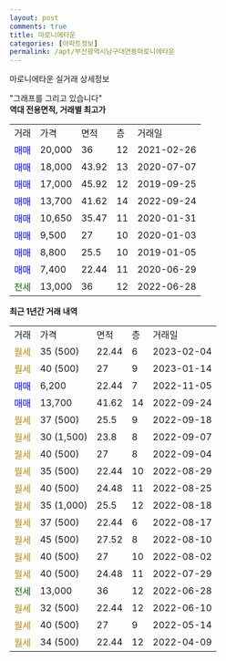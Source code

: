 ```yaml
---
layout: post
comments: true
title: 마로니에타운
categories: [아파트정보]
permalink: /apt/부산광역시남구대연동마로니에타운
---
```


마로니에타운 실거래 상세정보

<script type="text/javascript">
  google.charts.load('current', {'packages':['line', 'corechart']});
  google.charts.setOnLoadCallback(drawChart);

  function drawChart() {
    var data = new google.visualization.DataTable();
    data.addColumn('date', '거래일');
    data.addColumn('number', "매매");
    data.addColumn('number', "전세");
    data.addColumn('number', "전매");

    data.addRows([[new Date(Date.parse("2023-02-04")), null, null, null], [new Date(Date.parse("2023-01-14")), null, null, null], [new Date(Date.parse("2022-11-05")), 6200, null, null], [new Date(Date.parse("2022-09-24")), 13700, null, null], [new Date(Date.parse("2022-09-18")), null, null, null], [new Date(Date.parse("2022-09-07")), null, null, null], [new Date(Date.parse("2022-09-04")), null, null, null], [new Date(Date.parse("2022-08-29")), null, null, null], [new Date(Date.parse("2022-08-25")), null, null, null], [new Date(Date.parse("2022-08-18")), null, null, null], [new Date(Date.parse("2022-08-17")), null, null, null], [new Date(Date.parse("2022-08-10")), null, null, null], [new Date(Date.parse("2022-08-02")), null, null, null], [new Date(Date.parse("2022-07-29")), null, null, null], [new Date(Date.parse("2022-06-28")), null, 13000, null], [new Date(Date.parse("2022-06-10")), null, null, null], [new Date(Date.parse("2022-05-14")), null, null, null], [new Date(Date.parse("2022-04-09")), null, null, null]]);

    var options = {
      hAxis: {
        format: 'yyyy/MM/dd'
      },    
      lineWidth: 0,
      pointsVisible: true,    
      title: '최근 1년간 유형별 실거래가 분포',
      legend: { position: 'bottom' }
    };

    var formatter = new google.visualization.NumberFormat({pattern:'###,###'} );
    formatter.format(data, 1);
    formatter.format(data, 2);
    
    setTimeout(function() {
        var chart = new google.visualization.LineChart(document.getElementById('columnchart_material'));
        chart.draw(data, (options));
        document.getElementById('loading').style.display = 'none';
    }, 200);
  }
</script>


<div id="loading" style="z-index:20; display: block; margin-left: 0px">"그래프를 그리고 있습니다"</div>
<div id="columnchart_material" style="width: 95%; margin-left: 0px; display: block"></div>
<!-- contents start -->
<b>역대 전용면적, 거래별 최고가</b>
<table class="sortable">
    <tr>
      <td>거래</td>
      <td>가격</td>
      <td>면적</td>
      <td>층</td>
      <td>거래일</td>
    </tr>
        <tr>
          <td><a style="color: blue">매매</a></td>
          <td>20,000</td>
          <td>36</td>
          <td>12</td>
          <td>2021-02-26</td>
        </tr>            <tr>
          <td><a style="color: blue">매매</a></td>
          <td>18,000</td>
          <td>43.92</td>
          <td>13</td>
          <td>2020-07-07</td>
        </tr>            <tr>
          <td><a style="color: blue">매매</a></td>
          <td>17,000</td>
          <td>45.92</td>
          <td>12</td>
          <td>2019-09-25</td>
        </tr>            <tr>
          <td><a style="color: blue">매매</a></td>
          <td>13,700</td>
          <td>41.62</td>
          <td>14</td>
          <td>2022-09-24</td>
        </tr>            <tr>
          <td><a style="color: blue">매매</a></td>
          <td>10,650</td>
          <td>35.47</td>
          <td>11</td>
          <td>2020-01-31</td>
        </tr>            <tr>
          <td><a style="color: blue">매매</a></td>
          <td>9,500</td>
          <td>27</td>
          <td>10</td>
          <td>2020-01-03</td>
        </tr>            <tr>
          <td><a style="color: blue">매매</a></td>
          <td>8,800</td>
          <td>25.5</td>
          <td>10</td>
          <td>2019-01-05</td>
        </tr>            <tr>
          <td><a style="color: blue">매매</a></td>
          <td>7,400</td>
          <td>22.44</td>
          <td>11</td>
          <td>2020-06-29</td>
        </tr>        
        <tr>
              <td><a style="color: darkgreen">전세</a></td>
              <td>13,000</td>
              <td>36</td>
              <td>12</td>
              <td>2022-06-28</td>
            </tr>        
    
</table>

<b>최근 1년간 거래 내역</b>

<table class="sortable">
    <tr>
      <td>거래</td>
      <td>가격</td>
      <td>면적</td>
      <td>층</td>
      <td>거래일</td>
    </tr>
    <tr>
      <td><a style="color: darkgoldenrod">월세</a></td>
      <td>35 (500)</td>
      <td>22.44</td>
      <td>6</td>
      <td>2023-02-04</td>
    </tr>          <tr>
      <td><a style="color: darkgoldenrod">월세</a></td>
      <td>40 (500)</td>
      <td>27</td>
      <td>9</td>
      <td>2023-01-14</td>
    </tr>          <tr>
      <td><a style="color: blue">매매</a></td>
      <td>6,200</td>
      <td>22.44</td>
      <td>7</td>
      <td>2022-11-05</td>
    </tr>          <tr>
      <td><a style="color: blue">매매</a></td>
      <td>13,700</td>
      <td>41.62</td>
      <td>14</td>
      <td>2022-09-24</td>
    </tr>          <tr>
      <td><a style="color: darkgoldenrod">월세</a></td>
      <td>37 (500)</td>
      <td>25.5</td>
      <td>9</td>
      <td>2022-09-18</td>
    </tr>          <tr>
      <td><a style="color: darkgoldenrod">월세</a></td>
      <td>30 (1,500)</td>
      <td>23.8</td>
      <td>8</td>
      <td>2022-09-07</td>
    </tr>          <tr>
      <td><a style="color: darkgoldenrod">월세</a></td>
      <td>40 (500)</td>
      <td>27</td>
      <td>8</td>
      <td>2022-09-04</td>
    </tr>          <tr>
      <td><a style="color: darkgoldenrod">월세</a></td>
      <td>35 (500)</td>
      <td>22.44</td>
      <td>10</td>
      <td>2022-08-29</td>
    </tr>          <tr>
      <td><a style="color: darkgoldenrod">월세</a></td>
      <td>40 (500)</td>
      <td>24.48</td>
      <td>11</td>
      <td>2022-08-25</td>
    </tr>          <tr>
      <td><a style="color: darkgoldenrod">월세</a></td>
      <td>35 (1,000)</td>
      <td>25.5</td>
      <td>12</td>
      <td>2022-08-18</td>
    </tr>          <tr>
      <td><a style="color: darkgoldenrod">월세</a></td>
      <td>37 (500)</td>
      <td>22.44</td>
      <td>6</td>
      <td>2022-08-17</td>
    </tr>          <tr>
      <td><a style="color: darkgoldenrod">월세</a></td>
      <td>45 (500)</td>
      <td>27.52</td>
      <td>8</td>
      <td>2022-08-10</td>
    </tr>          <tr>
      <td><a style="color: darkgoldenrod">월세</a></td>
      <td>40 (500)</td>
      <td>27</td>
      <td>10</td>
      <td>2022-08-02</td>
    </tr>          <tr>
      <td><a style="color: darkgoldenrod">월세</a></td>
      <td>40 (500)</td>
      <td>24.48</td>
      <td>11</td>
      <td>2022-07-29</td>
    </tr>          <tr>
      <td><a style="color: darkgreen">전세</a></td>
      <td>13,000</td>
      <td>36</td>
      <td>12</td>
      <td>2022-06-28</td>
    </tr>          <tr>
      <td><a style="color: darkgoldenrod">월세</a></td>
      <td>32 (500)</td>
      <td>22.44</td>
      <td>12</td>
      <td>2022-06-10</td>
    </tr>          <tr>
      <td><a style="color: darkgoldenrod">월세</a></td>
      <td>40 (500)</td>
      <td>27</td>
      <td>9</td>
      <td>2022-05-14</td>
    </tr>          <tr>
      <td><a style="color: darkgoldenrod">월세</a></td>
      <td>34 (500)</td>
      <td>22.44</td>
      <td>12</td>
      <td>2022-04-09</td>
    </tr>      </table>
<!-- contents end -->    

